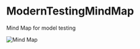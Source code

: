 # ModernTestingMindMap
Mind Map for model testing


![Mind Map](https://raw.githubusercontent.com/mwyrodek/ModernTestingMindMap/master/Modern%20Testing%20(MT).png)
